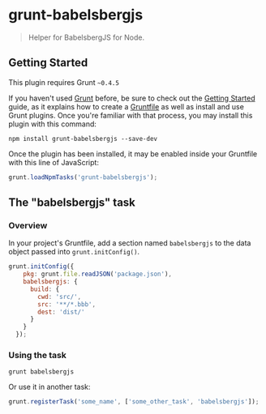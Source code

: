 # grunt-babelsbergjs

> Helper for BabelsbergJS for Node.

## Getting Started
This plugin requires Grunt `~0.4.5`

If you haven't used [Grunt](http://gruntjs.com/) before, be sure to check out the [Getting Started](http://gruntjs.com/getting-started) guide, as it explains how to create a [Gruntfile](http://gruntjs.com/sample-gruntfile) as well as install and use Grunt plugins. Once you're familiar with that process, you may install this plugin with this command:

```shell
npm install grunt-babelsbergjs --save-dev
```

Once the plugin has been installed, it may be enabled inside your Gruntfile with this line of JavaScript:

```js
grunt.loadNpmTasks('grunt-babelsbergjs');
```

## The "babelsbergjs" task

### Overview
In your project's Gruntfile, add a section named `babelsbergjs` to the data object passed into `grunt.initConfig()`.

```js
grunt.initConfig({
    pkg: grunt.file.readJSON('package.json'),
    babelsbergjs: {
      build: {
        cwd: 'src/',
        src: '**/*.bbb',
        dest: 'dist/'
      }
    }
  });
```

### Using the task

```shell
grunt babelsbergjs
```

Or use it in another task:

```js
grunt.registerTask('some_name', ['some_other_task', 'babelsbergjs']);
```
